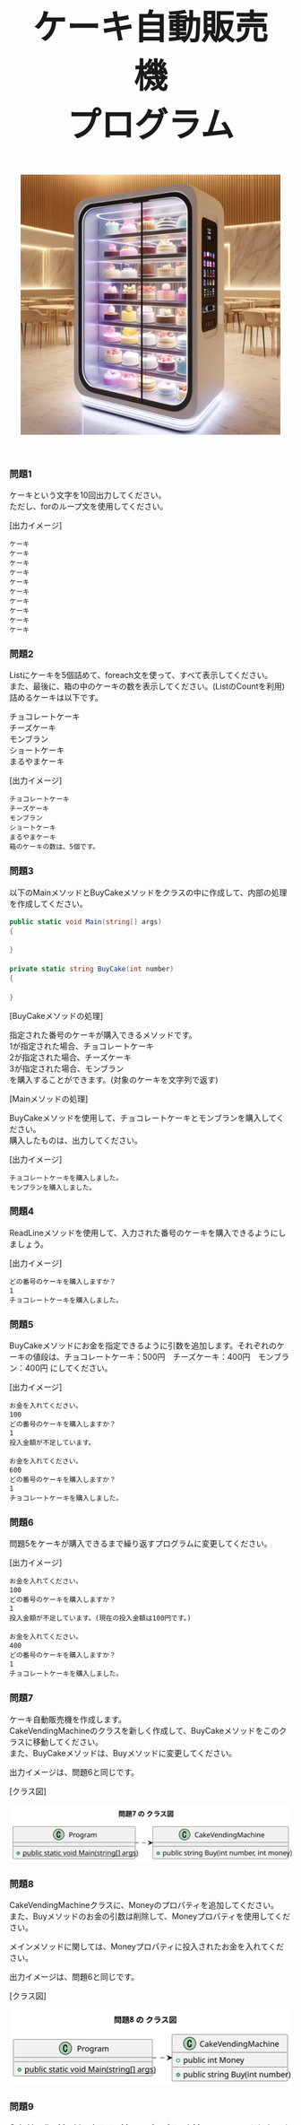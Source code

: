 <div class="cover-container">
    <div class="cover-innner">
    <div class="title-wrapper"><h1 class="cover-title">ケーキ自動販売機<br>プログラム</h1></div>
        <img class="company-logo-img" src="./en_special_image.png">        
    </div>
</div>

<style>
    .cover-title {
    text-align: center;
    font-size: 4em;
    }

    .cover-container {
    display: flex;
    justify-content: space-evenly;
    height: 100%;
    margin-top: 15%;
    margin-left: 20px;
    margin-right: 20px;
    page-break-after: always;
    text-align: center;
    font-size: 2em;
    }

    .cover-innner {
    display: flex;
    flex-direction: column;
    justify-content: center;
    gap: 10px;
    }

    .title-wrapper {
    width: 100%;
    }

    .title-wrapper h1 {
    font-size: 60px;
    }
</style>

<div style="page-break-before:always"></div>

<span>　</span>

<div style="page-break-before:always"></div>

### 問題1

ケーキという文字を10回出力してください。  
ただし、forのループ文を使用してください。

[出力イメージ]
```
ケーキ
ケーキ
ケーキ
ケーキ
ケーキ
ケーキ
ケーキ
ケーキ
ケーキ
ケーキ
```

### 問題2

Listにケーキを5個詰めて、foreach文を使って、すべて表示してください。  
また、最後に、箱の中のケーキの数を表示してください。(ListのCountを利用)
詰めるケーキは以下です。

チョコレートケーキ  
チーズケーキ  
モンブラン  
ショートケーキ  
まるやまケーキ  

[出力イメージ]

```
チョコレートケーキ  
チーズケーキ  
モンブラン  
ショートケーキ  
まるやまケーキ  
箱のケーキの数は、5個です。
```

<div style="page-break-before:always"></div>

### 問題3

以下のMainメソッドとBuyCakeメソッドをクラスの中に作成して、内部の処理を作成してください。  

``` C#
public static void Main(string[] args) 
{

}

private static string BuyCake(int number)
{
    
}
```

[BuyCakeメソッドの処理]

指定された番号のケーキが購入できるメソッドです。  
1が指定された場合、チョコレートケーキ  
2が指定された場合、チーズケーキ  
3が指定された場合、モンブラン  
を購入することができます。(対象のケーキを文字列で返す)

[Mainメソッドの処理]

BuyCakeメソッドを使用して、チョコレートケーキとモンブランを購入してください。  
購入したものは、出力してください。

[出力イメージ]
```
チョコレートケーキを購入しました。
モンブランを購入しました。
```

<div style="page-break-before:always"></div>

### 問題4

ReadLineメソッドを使用して、入力された番号のケーキを購入できるようにしましょう。

[出力イメージ]

```
どの番号のケーキを購入しますか？
1
チョコレートケーキを購入しました。
```

### 問題5

BuyCakeメソッドにお金を指定できるように引数を追加します。それぞれのケーキの値段は、チョコレートケーキ：500円　チーズケーキ：400円　モンブラン：400円 にしてください。

[出力イメージ]
```
お金を入れてください。
100
どの番号のケーキを購入しますか？
1
投入金額が不足しています。

お金を入れてください。
600
どの番号のケーキを購入しますか？
1
チョコレートケーキを購入しました。
```

### 問題6

問題5をケーキが購入できるまで繰り返すプログラムに変更してください。

[出力イメージ]
```
お金を入れてください。
100
どの番号のケーキを購入しますか？
1
投入金額が不足しています。(現在の投入金額は100円です。)

お金を入れてください。
400
どの番号のケーキを購入しますか？
1
チョコレートケーキを購入しました。
```

<div style="page-break-before:always"></div>

### 問題7

ケーキ自動販売機を作成します。  
CakeVendingMachineのクラスを新しく作成して、BuyCakeメソッドをこのクラスに移動してください。  
また、BuyCakeメソッドは、Buyメソッドに変更してください。  

出力イメージは、問題6と同じです。

[クラス図]

![クラス図](../out/問題/en_special/En07_class.svg)

### 問題8

CakeVendingMachineクラスに、Moneyのプロパティを追加してください。  
また、Buyメソッドのお金の引数は削除して、Moneyプロパティを使用してください。

メインメソッドに関しては、Moneyプロパティに投入されたお金を入れてください。

出力イメージは、問題6と同じです。

[クラス図]

![クラス図](../out/問題/en_special/En08_class.svg)

<div style="page-break-before:always"></div>

### 問題9

CakeVendingMachineクラスのMoneyプロパティをMoneyフィールド(private)に変更してください。  
また、CakeVendingMachineクラスにAddMoneyメソッド、ShowDepositメソッドを追加してください。

[クラス図]

![クラス図](../out/問題/en_special/En09_class.svg)

[出力イメージ]

```
お金を入れてください。
100
現在の投入金額は、100円です。
どの番号のケーキを購入しますか？
1
投入金額が不足しています。

お金を入れてください。
400
現在の投入金額は、500円です。
どの番号のケーキを購入しますか？
1
チョコレートケーキを購入しました。
```

<div style="page-break-before:always"></div>

### 問題10

VendingMachineクラスを抽象クラスとして作成してください。  
CakeVendingMachineクラスの各メソッドは、VendingMachineクラスに移動してください。  

VendingMachineクラスには、以下のGetItemsを抽象メソッドとして定義してください。  
protected abstract List<string> GetItems();

CakeVendingMachineクラスでGetItemsメソッドをオーバーライドして実装してください。

返す商品は、3種類にしてください。

このGetItemsメソッドは、Buyメソッド内で使用してください。

出力イメージは、問題9と同じです。

[クラス図]

![クラス図](../out/問題/en_special/En10_class.svg)

<div style="page-break-before:always"></div>

### 問題11

CakeVendingMachineクラスにコンストラクタを追加してください。  
VendingMachineクラスにnameフィールドを追加して、CakeVendingMachineクラスのコンストラクタで初期化してください。  
また、VendingMachineクラスにShowNameメソッドを追加して、自動販売機の名前を表示してください。

Mainメソッドでは、最初に、自動販売機の名前を表示してください。

[クラス図]

![クラス図](../out/問題/en_special/En11_class.svg)

[出力イメージ]

```
これはケーキ自動販売機です。

お金を入れてください。
100
現在の投入金額は、100円です。
どの番号のケーキを購入しますか？
1
投入金額が不足しています。

お金を入れてください。
400
現在の投入金額は、500円です。
どの番号のケーキを購入しますか？
1
チョコレートケーキを購入しました。
```

<div style="page-break-before:always"></div>

### 問題12

他の好きな自動販売機を新しく作成してみましょう。

### 問題13

自販機の商品を、Itemクラスとして作成してみましょう。

※ おつりも表示してみましょう。

